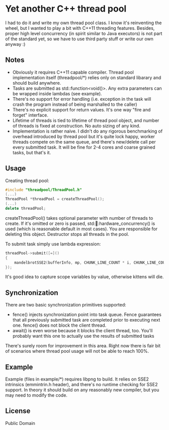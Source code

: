 Yet another C++ thread pool
=========

I had to do it and write my own thread pool class. I know it's reinventing the wheel, but I wanted to play a bit with C++11 threading features. Besides, proper high level concurrency (in spirit similar to Java executors) is not part of the standard yet, so we have to use third party stuff or write our own anyway :)

Notes
---
*  Obviously it requires C++11 capable compiler. Thread pool implementation itself (threadpool/*) relies only on standard libarary and should build anywhere.
*  Tasks are submitted as std::function&lt;void()&gt;. Any extra parameters can be wrapped inside lambdas (see example). 
*  There's no support for error handling (i.e. exception in the task will crash the program instead of being marshalled to the caller)
*  There's no explicit support for return values. It's one way "fire and forget" interface.
*  Lifetime of threads is tied to lifetime of thread pool object, and number of threads is fixed at construction. No auto sizing of any kind.
*  Implementation is rather naive. I didn't do any rigorous benchmarking of overhead introduced by thread pool but it's quite lock happy, worker threads compete on the same queue, and there's new/delete call per every submitted task. It will be fine for 2-4 cores and coarse grained tasks, but that's it.

Usage
---

Creating thread pool:
```cpp
#include "threadpool/ThreadPool.h"
(...)
ThreadPool *threadPool = createThreadPool();
(...)
delete threadPool;
```
createThreadPool() takes optional parameter with number of threads to create. If it's omitted or zero is passed, std::thread::hardware_concurrency() is used (which is reasonable default in most cases). You are responsible for deleting this object. Destructor stops all threads in the pool.

To submit task simply use lambda expression:
```cpp
threadPool->submit([=]()
{
    mandelbrotSSE2(bufferInfo, mp, CHUNK_LINE_COUNT * i, CHUNK_LINE_COUNT);
});
```
It's good idea to capture scope variables by value, otherwise kittens will die.

Synchronization
---
There are two basic synchronization primitives supported:
* fence() injects synchronization point into task queue. Fence guarantees that all previously submitted task are completed prior to executing next one. fence() does not block the client thread.
* await() is even worse because it blocks the client thread, too. You'll probably want this one to actually use the results of submitted tasks

There's surely room for improvement in this area. Right now there is fair bit of scenarios where thread pool usage will not be able to reach 100%.

Example
---
Example (files in example/*) requires libpng to build. It relies on SSE2 intrinsics (emmintrin.h header), and there's no runtime checking for SSE2 support. In theory it should build on any reasonably new compiler, but you may need to modify the code.

License
----

Public Domain  
    